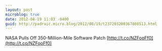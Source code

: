 ```yaml
---
layout: post
microblog: true
date: 2012-08-19 11:03 -0400
guid: http://padraic.micro.blog/2012/08/19/t237203200367808513.html
---
```

NASA Pulls Off 350-Million-Mile Software Patch [http://t.co/NZFooFf0](http://t.co/NZFooFf0)

